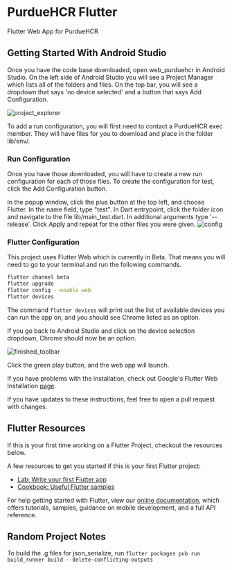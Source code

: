 # PurdueHCR Flutter

Flutter Web App for PurdueHCR

## Getting Started With Android Studio

Once you have the code base downloaded, open web_purduehcr in Android Studio. On the left side of Android Studio you will see a Project Manager which lists all of the folders and files. On the top bar, you will see a dropdown that says 'no device selected' and a button that says Add Configuration.

![project_explorer](/readme_images/project_explorer.png)

To add a run configuration, you will first need to contact a PurdueHCR exec member. They will have files for you to download and place in the folder lib/env/.

### Run Configuration

Once you have those downloaded, you will have to create a new run configuration for each of those files. To create the configuration for test, click the Add Configuration button. 

In the popup window, click the plus button at the top left, and choose Flutter. In the name field, type "test". In Dart entrypoint, click the folder icon and navigate to the file lib/main_test.dart. In additional arguments type '--release'. Click Apply and repeat for the other files you were given.
![config](/readme_images/config.png)

### Flutter Configuration

This project uses Flutter Web which is currently in Beta. That means you will need to go to your terminal and run the following commands.
```bash
flutter channel beta
flutter upgrade
flutter config --enable-web
flutter devices
```

The command `flutter devices` will print out the list of available devices you can run the app on, and you should see Chrome listed as an option. 

If you go back to Android Studio and click on the device selection dropdown, Chrome should now be an option.

![finished_toolbar](/readme_images/finished_toolbar.png)

Click the green play button, and the web app will launch.

If you have problems with the installation, check out Google's Flutter Web Installation [page](https://flutter.dev/docs/get-started/web).

If you have updates to these instructions, feel free to open a pull request with changes.

## Flutter Resources 

If this is your first time working on a Flutter Project, checkout the resources below.

A few resources to get you started if this is your first Flutter project:

- [Lab: Write your first Flutter app](https://flutter.dev/docs/get-started/codelab)
- [Cookbook: Useful Flutter samples](https://flutter.dev/docs/cookbook)

For help getting started with Flutter, view our
[online documentation](https://flutter.dev/docs), which offers tutorials,
samples, guidance on mobile development, and a full API reference.

## Random Project Notes
To build the .g files for json_serialize, run `flutter packages pub run build_runner build --delete-conflicting-outputs`